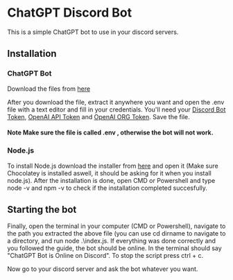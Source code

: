 # ChatGPT Discord Bot

This is a simple ChatGPT bot to use in your discord servers.

## Installation

### ChatGPT Bot

Download the files from [here](https://github.com/Paraianu-Remus/ChatGPT-Discord-Bot/archive/refs/heads/master.zip)

After you download the file, extract it anywhere you want and open the .env file with a text editor and fill in your credentials. You'll need your [Discord Bot Token](https://www.writebots.com/discord-bot-token/), [OpenAI API Token](https://www.educative.io/answers/how-to-get-api-key-of-gpt-3) and [OpenAI ORG Token](https://beta.openai.com/account/org-settings). Save the file.

#### Note Make sure the file is called .env , otherwise the bot will not work.

### Node.js

To install Node.js download the installer from [here](https://nodejs.org/en/) and open it (Make sure Chocolatey is installed aswell, it should be asking for it when you install node.js).
After the installation is done, open CMD or Powershell and type node -v and npm -v to check if the installation completed succesfully. 

## Starting the bot

Finally, open the terminal in your computer (CMD or Powershell), navigate to the path you extracted the above file (you can use cd dirname to navigate to a directory, and run node .\index.js. If everything was done correctly and you followed the guide, the bot should be online. In the terminal should say "ChatGPT Bot is Online on Discord". To stop the script press ctrl + c.

Now go to your discord server and ask the bot whatever you want.
